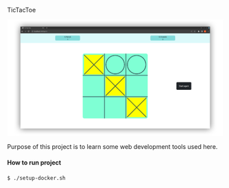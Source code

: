 TicTacToe

![img](shot.png)

Purpose of this project is to learn some web development tools used here.

#### How to run project

```
$ ./setup-docker.sh
```